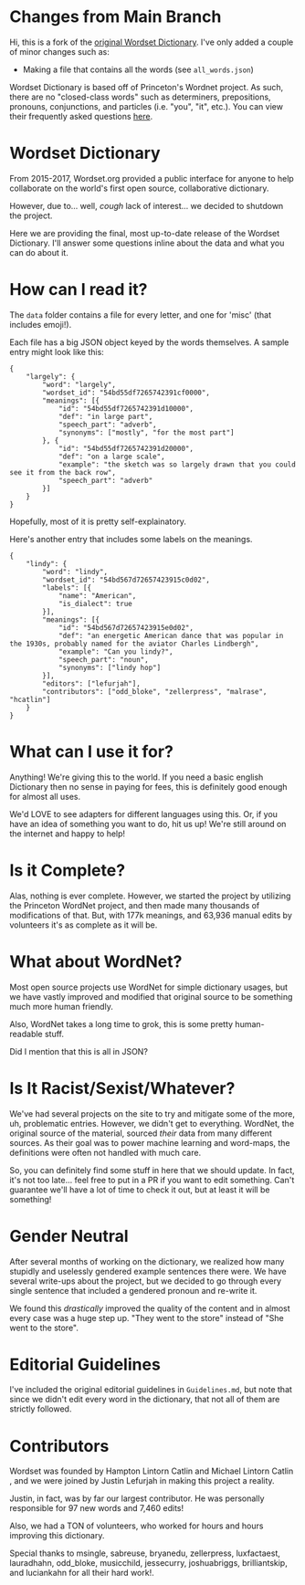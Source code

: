 # Changes from Main Branch
Hi, this is a fork of the [original Wordset Dictionary](https://github.com/wordset/wordset-dictionary). I've only added a couple of minor changes such as:
- Making a file that contains all the words (see `all_words.json`)

Wordset Dictionary is based off of Princeton's Wordnet project. As such, there are no "closed-class words" such as determiners, prepositions, pronouns, conjunctions, and particles (i.e. "you", "it", etc.). You can view their frequently asked questions [here](https://wordnet.princeton.edu/frequently-asked-questions).

Wordset Dictionary
==================

From 2015-2017, Wordset.org provided a public interface for anyone to help
collaborate on the world's first open source, collaborative dictionary.

However, due to... well, *cough* lack of interest... we decided to shutdown
the project.

Here we are providing the final, most up-to-date release of the Wordset
Dictionary. I'll answer some questions inline about the data and what you can
do about it.

How can I read it?
==================

The `data` folder contains a file for every letter, and one for 'misc' (that
includes emoji!).

Each file has a big JSON object keyed by the words themselves. A sample
entry might look like this:

```
{
    "largely": {
        "word": "largely",
        "wordset_id": "54bd55df7265742391cf0000",
        "meanings": [{
            "id": "54bd55df7265742391d10000",
            "def": "in large part",
            "speech_part": "adverb",
            "synonyms": ["mostly", "for the most part"]
        }, {
            "id": "54bd55df7265742391d20000",
            "def": "on a large scale",
            "example": "the sketch was so largely drawn that you could see it from the back row",
            "speech_part": "adverb"
        }]
    }
}
```

Hopefully, most of it is pretty self-explainatory.

Here's another entry that includes some labels on the meanings.

```
{
    "lindy": {
        "word": "lindy",
        "wordset_id": "54bd567d72657423915c0d02",
        "labels": [{
            "name": "American",
            "is_dialect": true
        }],
        "meanings": [{
            "id": "54bd567d72657423915e0d02",
            "def": "an energetic American dance that was popular in the 1930s, probably named for the aviator Charles Lindbergh",
            "example": "Can you lindy?",
            "speech_part": "noun",
            "synonyms": ["lindy hop"]
        }],
        "editors": ["lefurjah"],
        "contributors": ["odd_bloke", "zellerpress", "malrase", "hcatlin"]
    }
}
```

What can I use it for?
======================

Anything! We're giving this to the world. If you need a basic english Dictionary
then no sense in paying for fees, this is definitely good enough for almost
all uses.

We'd LOVE to see adapters for different languages using this. Or, if you have
an idea of something you want to do, hit us up! We're still around on the
internet and happy to help!

Is it Complete?
===============

Alas, nothing is ever complete. However, we started the project by utilizing
the Princeton WordNet project, and then made many thousands of modifications
of that. But, with 177k meanings, and 63,936 manual edits by volunteers it's as
complete as it will be.

What about WordNet?
===================

Most open source projects use WordNet for simple dictionary usages, but we
have vastly improved and modified that original source to be something much
more human friendly.

Also, WordNet takes a long time to grok, this is some pretty human-readable
stuff.

Did I mention that this is all in JSON?

Is It Racist/Sexist/Whatever?
=============================

We've had several projects on the site to try and mitigate some of the more,
uh, problematic entries. However, we didn't get to everything. WordNet, the
original source of the material, sourced *their* data from many different
sources. As their goal was to power machine learning and word-maps,
the definitions were often not handled with much care.

So, you can definitely find some stuff in here that we should update. In fact,
it's not too late... feel free to put in a PR if you want to edit something.
Can't guarantee we'll have a lot of time to check it out, but at least it will
be something!

Gender Neutral
==============

After several months of working on the dictionary, we realized how many stupidly
and uselessly gendered example sentences there were. We have several write-ups
about the project, but we decided to go through every single sentence that
included a gendered pronoun and re-write it.

We found this *drastically* improved the quality of the content and in almost
every case was a huge step up. "They went to the store" instead of "She went
to the store".

Editorial Guidelines
=======================

I've included the original editorial guidelines in `Guidelines.md`, but note
that since we didn't edit every word in the dictionary, that not all of them
are strictly followed.

Contributors
============

Wordset was founded by Hampton Lintorn Catlin <hcatlin> and Michael Lintorn
Catlin <malrase>, and we were joined by Justin Lefurjah <lefurjah> in making
this project a reality.

Justin, in fact, was by far our largest contributor. He was personally
responsible for 97 new words and 7,460 edits!

Also, we had a TON of volunteers, who worked for hours and hours improving
this dictionary.

Special thanks to msingle, sabreuse, bryanedu, zellerpress, luxfactaest,
lauradhahn, odd_bloke, musicchild, jessecurry, joshuabriggs, brilliantskip,
and luciankahn for all their hard work!.
